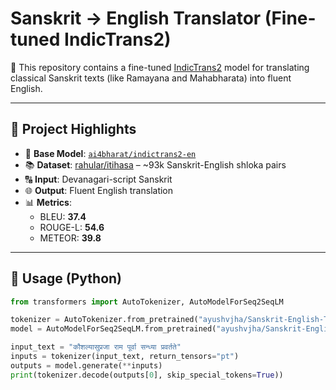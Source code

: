 # Sanskrit → English Translator (Fine-tuned IndicTrans2)

🚀 This repository contains a fine-tuned [IndicTrans2](https://huggingface.co/ai4bharat/indictrans2-en) model for translating classical Sanskrit texts (like Ramayana and Mahabharata) into fluent English.

---

## 📌 Project Highlights

- 🧠 **Base Model**: [`ai4bharat/indictrans2-en`](https://huggingface.co/ai4bharat/indictrans2-en)
- 📚 **Dataset**: [rahular/itihasa](https://huggingface.co/datasets/rahular/itihasa) – ~93k Sanskrit-English shloka pairs
- 🔠 **Input**: Devanagari-script Sanskrit
- 🌐 **Output**: Fluent English translation
- 📊 **Metrics**:
  - BLEU: **37.4**
  - ROUGE-L: **54.6**
  - METEOR: **39.8**

---

## 🔧 Usage (Python)

```python
from transformers import AutoTokenizer, AutoModelForSeq2SeqLM

tokenizer = AutoTokenizer.from_pretrained("ayushvjha/Sanskrit-English-Translator")
model = AutoModelForSeq2SeqLM.from_pretrained("ayushvjha/Sanskrit-English-Translator")

input_text = "कौशल्यासुप्रजा राम पूर्वा सन्ध्या प्रवर्तते"
inputs = tokenizer(input_text, return_tensors="pt")
outputs = model.generate(**inputs)
print(tokenizer.decode(outputs[0], skip_special_tokens=True))
